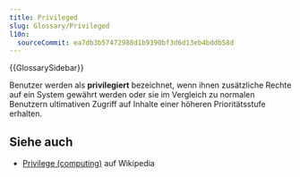 ```yaml
---
title: Privileged
slug: Glossary/Privileged
l10n:
  sourceCommit: ea7db3b57472988d1b9390bf3d6d13eb4bddb58d
---
```


{{GlossarySidebar}}

Benutzer werden als **privilegiert** bezeichnet, wenn ihnen zusätzliche Rechte auf ein System gewährt werden oder sie im Vergleich zu normalen Benutzern ultimativen Zugriff auf Inhalte einer höheren Prioritätsstufe erhalten.

## Siehe auch

- [Privilege (computing)](<https://en.wikipedia.org/wiki/Privilege_(computing)>) auf Wikipedia
